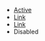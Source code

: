 <!DOCTYPE html>
<html lang="en">

<head>
  <meta charset="UTF-8">
  <meta http-equiv="X-UA-Compatible" content="IE=edge">
  <meta name="viewport" content="width=device-width, initial-scale=1.0">
  <link rel = "stylesheet" href = "css/style.css">   <!-- Added CSS Stylesheet for the page-->
  <link rel="stylesheet" href="./css/bootstrap.css">
  <title>Home | TJX Order Tracking</title>
</head>

<body>
  <main class="container">
    <ul class="nav nav-pills">
      <li class="nav-item">
        <a class="nav-link active" aria-current="page" href="#">Active</a>
      </li>
      <li class="nav-item">
        <a class="nav-link" href="#">Link</a>
      </li>
      <li class="nav-item">
        <a class="nav-link" href="#">Link</a>
      </li>
      <li class="nav-item">
        <a class="nav-link disabled">Disabled</a>
      </li>
    </ul>
  </main>
</body>

</html>